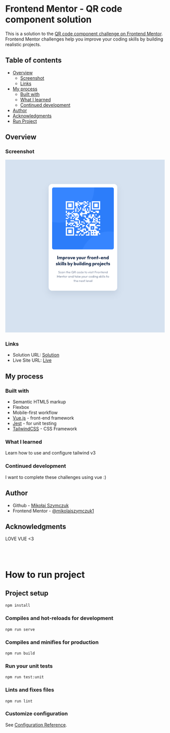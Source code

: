 # Frontend Mentor - QR code component solution

This is a solution to the [QR code component challenge on Frontend Mentor](https://www.frontendmentor.io/challenges/qr-code-component-iux_sIO_H). Frontend Mentor challenges help you improve your coding skills by building realistic projects.

## Table of contents

- [Overview](#overview)
  - [Screenshot](#screenshot)
  - [Links](#links)
- [My process](#my-process)
  - [Built with](#built-with)
  - [What I learned](#what-i-learned)
  - [Continued development](#continued-development)
- [Author](#author)
- [Acknowledgments](#acknowledgments)
- [Run Project](#how-to-run-project)

## Overview

### Screenshot

![](./screenshot.png)

### Links

- Solution URL: [Solution](https://www.frontendmentor.io/solutions/first-time-with-tailwindcss-TvzfFw5AYx)
- Live Site URL: [Live](https://unruffled-hoover-a7b7a4.netlify.app/)

## My process

### Built with

- Semantic HTML5 markup
- Flexbox
- Mobile-first workflow
- [Vue.js](https://vuejs.org/) - front-end framework
- [Jest](https://jestjs.io/) - for unit testing
- [TailwindCSS](https://tailwindcss.com/) - CSS Framework

### What I learned

Learn how to use and configure tailwind v3

### Continued development

I want to complete these challenges using vue :)

## Author

- Github - [Mikołaj Szymczuk](https://github.com/mikolajszymczuk1)
- Frontend Mentor - [@mikolajszymczuk1](https://www.frontendmentor.io/profile/mikolajszymczuk1)

## Acknowledgments

LOVE VUE <3

<br>
<br>

# How to run project

## Project setup
```
npm install
```

### Compiles and hot-reloads for development
```
npm run serve
```

### Compiles and minifies for production
```
npm run build
```

### Run your unit tests
```
npm run test:unit
```

### Lints and fixes files
```
npm run lint
```

### Customize configuration
See [Configuration Reference](https://cli.vuejs.org/config/).
